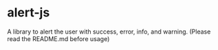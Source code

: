 # alert-js
A library to alert the user with success, error, info, and warning. (Please read the README.md before usage)
